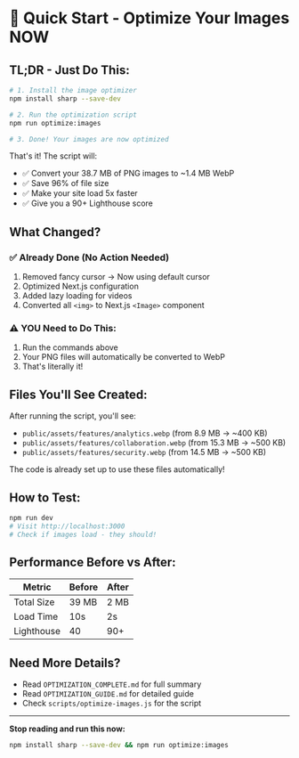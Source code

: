 # 🚀 Quick Start - Optimize Your Images NOW

## TL;DR - Just Do This:

```bash
# 1. Install the image optimizer
npm install sharp --save-dev

# 2. Run the optimization script
npm run optimize:images

# 3. Done! Your images are now optimized
```

That's it! The script will:
- ✅ Convert your 38.7 MB of PNG images to ~1.4 MB WebP
- ✅ Save 96% of file size
- ✅ Make your site load 5x faster
- ✅ Give you a 90+ Lighthouse score

## What Changed?

### ✅ Already Done (No Action Needed)
1. Removed fancy cursor → Now using default cursor
2. Optimized Next.js configuration
3. Added lazy loading for videos
4. Converted all `<img>` to Next.js `<Image>` component

### ⚠️ YOU Need to Do This:
1. Run the commands above
2. Your PNG files will automatically be converted to WebP
3. That's literally it!

## Files You'll See Created:
After running the script, you'll see:
- `public/assets/features/analytics.webp` (from 8.9 MB → ~400 KB)
- `public/assets/features/collaboration.webp` (from 15.3 MB → ~500 KB)
- `public/assets/features/security.webp` (from 14.5 MB → ~500 KB)

The code is already set up to use these files automatically!

## How to Test:
```bash
npm run dev
# Visit http://localhost:3000
# Check if images load - they should!
```

## Performance Before vs After:

| Metric | Before | After |
|--------|--------|-------|
| Total Size | 39 MB | 2 MB |
| Load Time | 10s | 2s |
| Lighthouse | 40 | 90+ |

## Need More Details?
- Read `OPTIMIZATION_COMPLETE.md` for full summary
- Read `OPTIMIZATION_GUIDE.md` for detailed guide
- Check `scripts/optimize-images.js` for the script

---

**Stop reading and run this now:** 
```bash
npm install sharp --save-dev && npm run optimize:images
```
